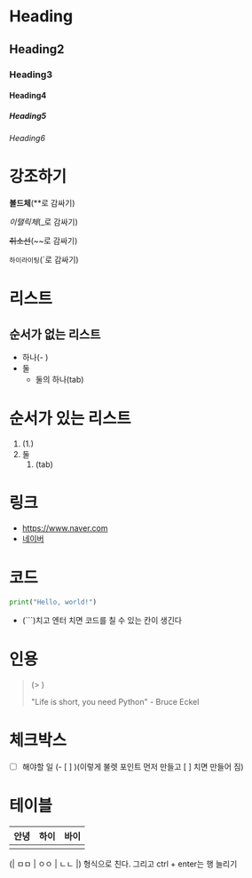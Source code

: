 # Heading

## Heading2

### Heading3

#### Heading4

##### Heading5

###### Heading6







# 강조하기

**볼드체**(**로 감싸기)

_이탤릭체_(_로 감싸기)

~~취소선~~(~~로 감싸기)

`하이라이팅`(`로 감싸기)



# 리스트

## 순서가 없는 리스트

- 하나(- )
- 둘
  - 둘의 하나(tab)



# 순서가 있는 리스트

1. (1.)
2. 둘
   1. (tab)



# 링크

- https://www.naver.com
- [네이버](https://www.naver.com)



# 코드

```python
print("Hello, world!")
```

- (```)치고 엔터 치면 코드를 칠 수 있는 칸이 생긴다





# 인용

> (> )
>
> "Life is short, you need Python" - Bruce Eckel



# 체크박스

- [ ] 해야할 일 (- [ ] )(이렇게 불렛 포인트 먼저 만들고 [ ] 치면 만들어 짐)



# 테이블

| 안녕 | 하이 | 바이 |
| ---- | ---- | ---- |
|      |      |      |

(| ㅁㅁ | ㅇㅇ | ㄴㄴ |) 형식으로 친다. 그리고 ctrl + enter는 행 늘리기